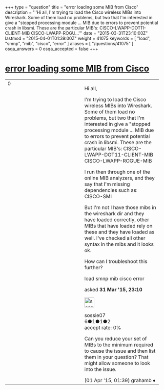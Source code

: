 +++
type = "question"
title = "error loading some MIB from Cisco"
description = '''Hi all, I&#x27;m trying to load the Cisco wireless MIBs into Wireshark. Some of them load no problems, but two that I&#x27;m interested in give a &quot;stopped processing module ... MIB due to errors to prevent potential crash in libsmi. These are the particular MIB&#x27;s: CISCO-LWAPP-DOT11-CLIENT-MIB CISCO-LWAPP-ROGU...'''
date = "2015-03-31T23:10:00Z"
lastmod = "2015-04-01T01:39:00Z"
weight = 41075
keywords = [ "load", "smnp", "mib", "cisco", "error" ]
aliases = [ "/questions/41075" ]
osqa_answers = 0
osqa_accepted = false
+++

<div class="headNormal">

# [error loading some MIB from Cisco](/questions/41075/error-loading-some-mib-from-cisco)

</div>

<div id="main-body">

<div id="askform">

<table id="question-table" style="width:100%;"><colgroup><col style="width: 50%" /><col style="width: 50%" /></colgroup><tbody><tr class="odd"><td style="width: 30px; vertical-align: top"><div class="vote-buttons"><span id="post-41075-upvote" class="ajax-command post-vote up" rel="nofollow" title="I like this post (click again to cancel)"> </span><div id="post-41075-score" class="post-score" title="current number of votes">0</div><span id="post-41075-downvote" class="ajax-command post-vote down" rel="nofollow" title="I dont like this post (click again to cancel)"> </span> <span id="favorite-mark" class="ajax-command favorite-mark" rel="nofollow" title="mark/unmark this question as favorite (click again to cancel)"> </span><div id="favorite-count" class="favorite-count"></div></div></td><td><div id="item-right"><div class="question-body"><p>Hi all,</p><p>I'm trying to load the Cisco wireless MIBs into Wireshark. Some of them load no problems, but two that I'm interested in give a "stopped processing module ... MIB due to errors to prevent potential crash in libsmi. These are the particular MIB's: CISCO-LWAPP-DOT11-CLIENT-MIB CISCO-LWAPP-ROGUE-MIB</p><p>I run then through one of the online MIB analyzers, and they say that I'm missing dependencies such as: CISCO-SMI</p><p>But I'm not I have those mibs in the wireshark dir and they have loaded correctly, other MIBs that have loaded rely on these and they have loaded as well. I've checked all other syntax in the mibs and it looks ok.</p><p>How can I troubleshoot this further?</p></div><div id="question-tags" class="tags-container tags"><span class="post-tag tag-link-load" rel="tag" title="see questions tagged &#39;load&#39;">load</span> <span class="post-tag tag-link-smnp" rel="tag" title="see questions tagged &#39;smnp&#39;">smnp</span> <span class="post-tag tag-link-mib" rel="tag" title="see questions tagged &#39;mib&#39;">mib</span> <span class="post-tag tag-link-cisco" rel="tag" title="see questions tagged &#39;cisco&#39;">cisco</span> <span class="post-tag tag-link-error" rel="tag" title="see questions tagged &#39;error&#39;">error</span></div><div id="question-controls" class="post-controls"></div><div class="post-update-info-container"><div class="post-update-info post-update-info-user"><p>asked <strong>31 Mar '15, 23:10</strong></p><img src="https://secure.gravatar.com/avatar/8f11004fd32ec7c6e14445f328ac5555?s=32&amp;d=identicon&amp;r=g" class="gravatar" width="32" height="32" alt="sossie07&#39;s gravatar image" /><p><span>sossie07</span><br />
<span class="score" title="6 reputation points">6</span><span title="1 badges"><span class="badge1">●</span><span class="badgecount">1</span></span><span title="1 badges"><span class="silver">●</span><span class="badgecount">1</span></span><span title="2 badges"><span class="bronze">●</span><span class="badgecount">2</span></span><br />
<span class="accept_rate" title="Rate of the user&#39;s accepted answers">accept rate:</span> <span title="sossie07 has no accepted answers">0%</span></p></div></div><div id="comments-container-41075" class="comments-container"><span id="41085"></span><div id="comment-41085" class="comment"><div id="post-41085-score" class="comment-score"></div><div class="comment-text"><p>Can you reduce your set of MIBs to the minimum required to cause the issue and then list them in your question? That might allow someone to look into the issue.</p></div><div id="comment-41085-info" class="comment-info"><span class="comment-age">(01 Apr '15, 01:39)</span> <span class="comment-user userinfo">grahamb ♦</span></div></div></div><div id="comment-tools-41075" class="comment-tools"></div><div class="clear"></div><div id="comment-41075-form-container" class="comment-form-container"></div><div class="clear"></div></div></td></tr></tbody></table>

</div>

</div>

